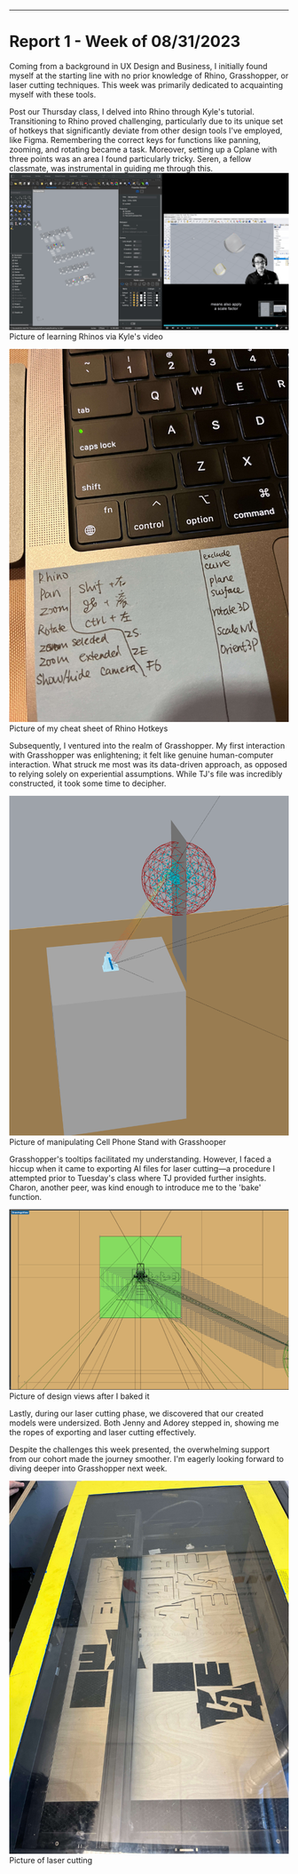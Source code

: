 ---
# Report 1 - Week of 08/31/2023 #
Coming from a background in UX Design and Business, I initially found myself at the starting line with no prior knowledge of Rhino, Grasshopper, or laser cutting techniques. This week was primarily dedicated to acquainting myself with these tools.

Post our Thursday class, I delved into Rhino through Kyle's tutorial. Transitioning to Rhino proved challenging, particularly due to its unique set of hotkeys that significantly deviate from other design tools I've employed, like Figma. Remembering the correct keys for functions like panning, zooming, and rotating became a task. Moreover, setting up a Cplane with three points was an area I found particularly tricky. Seren, a fellow classmate, was instrumental in guiding me through this.
![Picture of learning Rhinos via Kyle's video](./08-31/1.png)
Picture of learning Rhinos via Kyle's video 

![Picture of my cheat sheet of Rhino Hotkeys](./08-31/5.jpeg)
Picture of my cheat sheet of Rhino Hotkeys

Subsequently, I ventured into the realm of Grasshopper. My first interaction with Grasshopper was enlightening; it felt like genuine human-computer interaction. What struck me most was its data-driven approach, as opposed to relying solely on experiential assumptions. While TJ's file was incredibly constructed, it took some time to decipher.

![Picture of manipulating Cell Phone Stand with Grasshooper](./08-31/2.png)
Picture of manipulating Cell Phone Stand with Grasshooper


Grasshopper's tooltips facilitated my understanding. However, I faced a hiccup when it came to exporting AI files for laser cutting—a procedure I attempted prior to Tuesday's class where TJ provided further insights. Charon, another peer, was kind enough to introduce me to the 'bake' function.


![Picture of design views after I baked it](./08-31/3.png)
Picture of design views after I baked it

Lastly, during our laser cutting phase, we discovered that our created models were undersized. Both Jenny and Adorey stepped in, showing me the ropes of exporting and laser cutting effectively.

Despite the challenges this week presented, the overwhelming support from our cohort made the journey smoother. I'm eagerly looking forward to diving deeper into Grasshopper next week.

![Picture of laser cutting](./08-31/4.jpeg)
Picture of laser cutting


